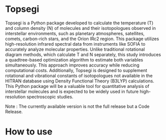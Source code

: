 # Topsegi

Topsegi is a Python package developed to calculate the temperature (T) and column density (N) of molecules and their isotopologues observed in interstellar environments, such as planetary atmospheres, satellites, comets, carbon-rich stars, and the Orion IRc2 region. This package utilizes high-resolution infrared spectral data from instruments like SOFIA to accurately analyze molecular properties. Unlike traditional rotational diagram methods, which calculate T and N separately, this study introduces a quadtree-based optimization algorithm to estimate both variables simultaneously. This approach improves accuracy while reducing computational costs. Additionally, Topsegi is designed to supplement rotational and vibrational constants of isotopologues not available in the HITRAN database using Density Functional Theory (B3LYP) calculations. This Python package will be a valuable tool for quantitative analysis of interstellar molecules and is expected to be widely used in future high-resolution spectroscopic studies.

Note : The currently available version is not the full release but a Code Release.

# How to use
